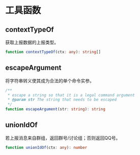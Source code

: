 # 工具函数

## contextTypeOf [<Badge text="classes/receiver/utils" />](https://github.com/ionjs-dev/ionjs/tree/master/src/classes/receiver/utils.ts)
获取上报数据的上报类型。

```ts
function contextTypeOf(ctx: any): string[]
```

## escapeArgument [<Badge text="classes/command/utils" />](https://github.com/ionjs-dev/ionjs/tree/master/src/classes/command/utils.ts)
将字符串转义使其成为合法的单个命令实参。

```ts {5}
/**
 * escape a string so that it is a legal command argument
 * @param str The string that needs to be escaped
 */
function escapeArgument(str: string): string
```

## unionIdOf [<Badge text="classes/receiver/utils" />](https://github.com/ionjs-dev/ionjs/tree/master/src/classes/receiver/utils.ts)
若上报消息来自群组，返回群号/讨论组；否则返回QQ号。

```ts
function unionIdOf(ctx: any): number
```